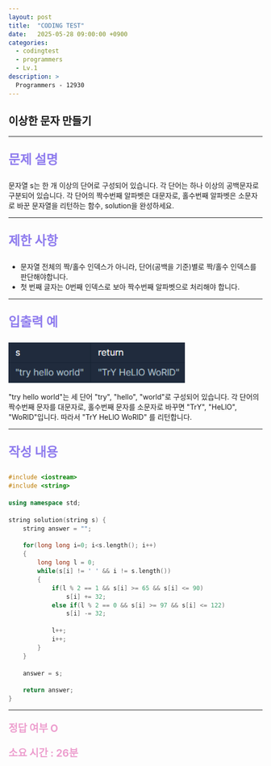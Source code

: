 ```yaml
---
layout: post
title:  "CODING TEST"
date:   2025-05-28 09:00:00 +0900
categories:
  - codingtest
  - programmers
  - Lv.1
description: >
  Programmers - 12930
---
```

## 이상한 문자 만들기

---

<p style = "color:#8f7cee; font-size:25px; font-weight:bold">
문제 설명
</p>

문자열 s는 한 개 이상의 단어로 구성되어 있습니다. 각 단어는 하나 이상의 공백문자로 구분되어 있습니다. 각 단어의 짝수번째 알파벳은 대문자로, 홀수번째 알파벳은 소문자로 바꾼 문자열을 리턴하는 함수, solution을 완성하세요.

---

<p style = "color:#8f7cee; font-size:25px; font-weight:bold">
제한 사항
</p>

- 문자열 전체의 짝/홀수 인덱스가 아니라, 단어(공백을 기준)별로 짝/홀수 인덱스를 판단해야합니다.
- 첫 번째 글자는 0번째 인덱스로 보아 짝수번째 알파벳으로 처리해야 합니다.

---

<p style = "color:#8f7cee; font-size:25px; font-weight:bold">
입출력 예
</p>

<img src = "/assets/img/codingtest/12930.png" width = "350" height = "80">

"try hello world"는 세 단어 "try", "hello", "world"로 구성되어 있습니다. 각 단어의 짝수번째 문자를 대문자로, 홀수번째 문자를 소문자로 바꾸면 "TrY", "HeLlO", "WoRlD"입니다. 따라서 "TrY HeLlO WoRlD" 를 리턴합니다.

---

<p style = "color:#8f7cee; font-size:25px; font-weight:bold">
작성 내용
</p>

```cpp
#include <iostream>
#include <string>

using namespace std;

string solution(string s) {
    string answer = "";
    
    for(long long i=0; i<s.length(); i++)
    {
        long long l = 0;
        while(s[i] != ' ' && i != s.length())
        {
            if(l % 2 == 1 && s[i] >= 65 && s[i] <= 90)
                s[i] += 32;
            else if(l % 2 == 0 && s[i] >= 97 && s[i] <= 122)
                s[i] -= 32;
            
            l++;
            i++;
        }     
    }
    
    answer = s;
    
    return answer;
}
```

---

<p style = "color:#ed9ece; font-size:20px; font-weight:bold">
정답 여부 O
</p>

<p style = "color:#ed9ece; font-size:20px; font-weight:bold">
소요 시간 : 26분
</p>
